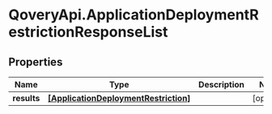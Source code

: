 # QoveryApi.ApplicationDeploymentRestrictionResponseList

## Properties

Name | Type | Description | Notes
------------ | ------------- | ------------- | -------------
**results** | [**[ApplicationDeploymentRestriction]**](ApplicationDeploymentRestriction.md) |  | [optional] 


